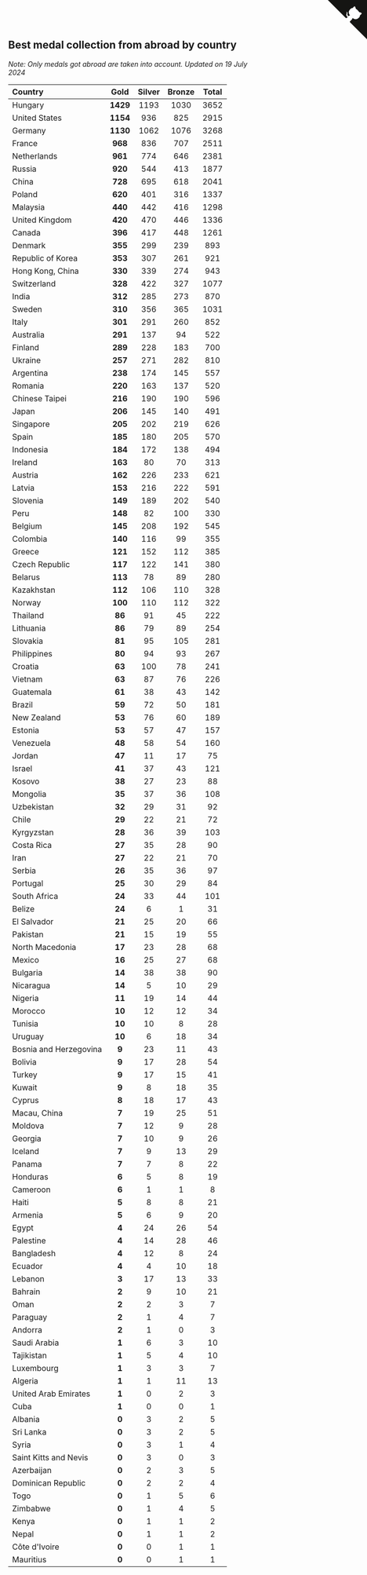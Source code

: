 ## Best medal collection from abroad by country

*Note: Only medals got abroad are taken into account.*
*Updated on 19 July 2024*

| Country | Gold | Silver | Bronze | Total |
| :--- | :--: | :--: | :--: | :--: |
| Hungary | **1429** | 1193 | 1030 | 3652 |
| United States | **1154** | 936 | 825 | 2915 |
| Germany | **1130** | 1062 | 1076 | 3268 |
| France | **968** | 836 | 707 | 2511 |
| Netherlands | **961** | 774 | 646 | 2381 |
| Russia | **920** | 544 | 413 | 1877 |
| China | **728** | 695 | 618 | 2041 |
| Poland | **620** | 401 | 316 | 1337 |
| Malaysia | **440** | 442 | 416 | 1298 |
| United Kingdom | **420** | 470 | 446 | 1336 |
| Canada | **396** | 417 | 448 | 1261 |
| Denmark | **355** | 299 | 239 | 893 |
| Republic of Korea | **353** | 307 | 261 | 921 |
| Hong Kong, China | **330** | 339 | 274 | 943 |
| Switzerland | **328** | 422 | 327 | 1077 |
| India | **312** | 285 | 273 | 870 |
| Sweden | **310** | 356 | 365 | 1031 |
| Italy | **301** | 291 | 260 | 852 |
| Australia | **291** | 137 | 94 | 522 |
| Finland | **289** | 228 | 183 | 700 |
| Ukraine | **257** | 271 | 282 | 810 |
| Argentina | **238** | 174 | 145 | 557 |
| Romania | **220** | 163 | 137 | 520 |
| Chinese Taipei | **216** | 190 | 190 | 596 |
| Japan | **206** | 145 | 140 | 491 |
| Singapore | **205** | 202 | 219 | 626 |
| Spain | **185** | 180 | 205 | 570 |
| Indonesia | **184** | 172 | 138 | 494 |
| Ireland | **163** | 80 | 70 | 313 |
| Austria | **162** | 226 | 233 | 621 |
| Latvia | **153** | 216 | 222 | 591 |
| Slovenia | **149** | 189 | 202 | 540 |
| Peru | **148** | 82 | 100 | 330 |
| Belgium | **145** | 208 | 192 | 545 |
| Colombia | **140** | 116 | 99 | 355 |
| Greece | **121** | 152 | 112 | 385 |
| Czech Republic | **117** | 122 | 141 | 380 |
| Belarus | **113** | 78 | 89 | 280 |
| Kazakhstan | **112** | 106 | 110 | 328 |
| Norway | **100** | 110 | 112 | 322 |
| Thailand | **86** | 91 | 45 | 222 |
| Lithuania | **86** | 79 | 89 | 254 |
| Slovakia | **81** | 95 | 105 | 281 |
| Philippines | **80** | 94 | 93 | 267 |
| Croatia | **63** | 100 | 78 | 241 |
| Vietnam | **63** | 87 | 76 | 226 |
| Guatemala | **61** | 38 | 43 | 142 |
| Brazil | **59** | 72 | 50 | 181 |
| New Zealand | **53** | 76 | 60 | 189 |
| Estonia | **53** | 57 | 47 | 157 |
| Venezuela | **48** | 58 | 54 | 160 |
| Jordan | **47** | 11 | 17 | 75 |
| Israel | **41** | 37 | 43 | 121 |
| Kosovo | **38** | 27 | 23 | 88 |
| Mongolia | **35** | 37 | 36 | 108 |
| Uzbekistan | **32** | 29 | 31 | 92 |
| Chile | **29** | 22 | 21 | 72 |
| Kyrgyzstan | **28** | 36 | 39 | 103 |
| Costa Rica | **27** | 35 | 28 | 90 |
| Iran | **27** | 22 | 21 | 70 |
| Serbia | **26** | 35 | 36 | 97 |
| Portugal | **25** | 30 | 29 | 84 |
| South Africa | **24** | 33 | 44 | 101 |
| Belize | **24** | 6 | 1 | 31 |
| El Salvador | **21** | 25 | 20 | 66 |
| Pakistan | **21** | 15 | 19 | 55 |
| North Macedonia | **17** | 23 | 28 | 68 |
| Mexico | **16** | 25 | 27 | 68 |
| Bulgaria | **14** | 38 | 38 | 90 |
| Nicaragua | **14** | 5 | 10 | 29 |
| Nigeria | **11** | 19 | 14 | 44 |
| Morocco | **10** | 12 | 12 | 34 |
| Tunisia | **10** | 10 | 8 | 28 |
| Uruguay | **10** | 6 | 18 | 34 |
| Bosnia and Herzegovina | **9** | 23 | 11 | 43 |
| Bolivia | **9** | 17 | 28 | 54 |
| Turkey | **9** | 17 | 15 | 41 |
| Kuwait | **9** | 8 | 18 | 35 |
| Cyprus | **8** | 18 | 17 | 43 |
| Macau, China | **7** | 19 | 25 | 51 |
| Moldova | **7** | 12 | 9 | 28 |
| Georgia | **7** | 10 | 9 | 26 |
| Iceland | **7** | 9 | 13 | 29 |
| Panama | **7** | 7 | 8 | 22 |
| Honduras | **6** | 5 | 8 | 19 |
| Cameroon | **6** | 1 | 1 | 8 |
| Haiti | **5** | 8 | 8 | 21 |
| Armenia | **5** | 6 | 9 | 20 |
| Egypt | **4** | 24 | 26 | 54 |
| Palestine | **4** | 14 | 28 | 46 |
| Bangladesh | **4** | 12 | 8 | 24 |
| Ecuador | **4** | 4 | 10 | 18 |
| Lebanon | **3** | 17 | 13 | 33 |
| Bahrain | **2** | 9 | 10 | 21 |
| Oman | **2** | 2 | 3 | 7 |
| Paraguay | **2** | 1 | 4 | 7 |
| Andorra | **2** | 1 | 0 | 3 |
| Saudi Arabia | **1** | 6 | 3 | 10 |
| Tajikistan | **1** | 5 | 4 | 10 |
| Luxembourg | **1** | 3 | 3 | 7 |
| Algeria | **1** | 1 | 11 | 13 |
| United Arab Emirates | **1** | 0 | 2 | 3 |
| Cuba | **1** | 0 | 0 | 1 |
| Albania | **0** | 3 | 2 | 5 |
| Sri Lanka | **0** | 3 | 2 | 5 |
| Syria | **0** | 3 | 1 | 4 |
| Saint Kitts and Nevis | **0** | 3 | 0 | 3 |
| Azerbaijan | **0** | 2 | 3 | 5 |
| Dominican Republic | **0** | 2 | 2 | 4 |
| Togo | **0** | 1 | 5 | 6 |
| Zimbabwe | **0** | 1 | 4 | 5 |
| Kenya | **0** | 1 | 1 | 2 |
| Nepal | **0** | 1 | 1 | 2 |
| Côte d'Ivoire | **0** | 0 | 1 | 1 |
| Mauritius | **0** | 0 | 1 | 1 |


<a href="https://github.com/jonatanklosko/wca_statistics" class="github-corner" aria-label="View source on Github"><svg width="80" height="80" viewBox="0 0 250 250" style="fill:#151513; color:#fff; position: absolute; top: 0; border: 0; right: 0;" aria-hidden="true"><path d="M0,0 L115,115 L130,115 L142,142 L250,250 L250,0 Z"></path><path d="M128.3,109.0 C113.8,99.7 119.0,89.6 119.0,89.6 C122.0,82.7 120.5,78.6 120.5,78.6 C119.2,72.0 123.4,76.3 123.4,76.3 C127.3,80.9 125.5,87.3 125.5,87.3 C122.9,97.6 130.6,101.9 134.4,103.2" fill="currentColor" style="transform-origin: 130px 106px;" class="octo-arm"></path><path d="M115.0,115.0 C114.9,115.1 118.7,116.5 119.8,115.4 L133.7,101.6 C136.9,99.2 139.9,98.4 142.2,98.6 C133.8,88.0 127.5,74.4 143.8,58.0 C148.5,53.4 154.0,51.2 159.7,51.0 C160.3,49.4 163.2,43.6 171.4,40.1 C171.4,40.1 176.1,42.5 178.8,56.2 C183.1,58.6 187.2,61.8 190.9,65.4 C194.5,69.0 197.7,73.2 200.1,77.6 C213.8,80.2 216.3,84.9 216.3,84.9 C212.7,93.1 206.9,96.0 205.4,96.6 C205.1,102.4 203.0,107.8 198.3,112.5 C181.9,128.9 168.3,122.5 157.7,114.1 C157.9,116.9 156.7,120.9 152.7,124.9 L141.0,136.5 C139.8,137.7 141.6,141.9 141.8,141.8 Z" fill="currentColor" class="octo-body"></path></svg></a><style>.github-corner:hover .octo-arm{animation:octocat-wave 560ms ease-in-out}@keyframes octocat-wave{0%,100%{transform:rotate(0)}20%,60%{transform:rotate(-25deg)}40%,80%{transform:rotate(10deg)}}@media (max-width:500px){.github-corner:hover .octo-arm{animation:none}.github-corner .octo-arm{animation:octocat-wave 560ms ease-in-out}}</style>
